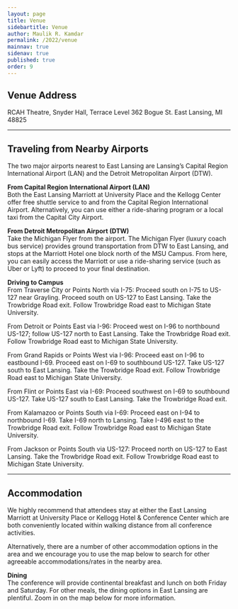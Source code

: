 ```yaml
---
layout: page
title: Venue
sidebartitle: Venue
author: Maulik R. Kamdar
permalink: /2022/venue
mainnav: true
sidenav: true
published: true
order: 9
---
```


## **Venue Address**

RCAH Theatre, Snyder Hall, Terrace Level
362 Bogue St. East Lansing, MI 48825

----------------------

## **Traveling from Nearby Airports**

The two major airports nearest to East Lansing are Lansing’s Capital Region International Airport (LAN) and the Detroit Metropolitan Airport (DTW).

**From Capital Region International Airport (LAN)**  
Both the East Lansing Marriott at University Place and the Kellogg Center offer free shuttle service to and from the Capital Region International Airport. Alternatively, you can use either a ride-sharing program or a local taxi from the Capital City Airport.

**From Detroit Metropolitan Airport (DTW)**  
Take the Michigan Flyer from the airport. The Michigan Flyer (luxury coach bus service) provides ground transportation from DTW to East Lansing, and stops at the Marriott Hotel one block north of the MSU Campus. From here, you can easily access the Marriott or use a ride-sharing service (such as Uber or Lyft) to proceed to your final destination.

**Driving to Campus**  
From Traverse City or Points North via I-75: Proceed south on I-75 to US-127 near Grayling. Proceed south on US-127 to East Lansing. Take the Trowbridge Road exit. Follow Trowbridge Road east to Michigan State University.

From Detroit or Points East via I-96: Proceed west on I-96 to northbound US-127; follow US-127 north to East Lansing. Take the Trowbridge Road exit. Follow Trowbridge Road east to Michigan State University.

From Grand Rapids or Points West via I-96: Proceed east on I-96 to eastbound I-69. Proceed east on I-69 to southbound US-127. Take US-127 south to East Lansing. Take the Trowbridge Road exit. Follow Trowbridge Road east to Michigan State University.

From Flint or Points East via I-69: Proceed southwest on I-69 to southbound US-127. Take US-127 south to East Lansing. Take the Trowbridge Road exit.

From Kalamazoo or Points South via I-69: Proceed east on I-94 to northbound I-69. Take I-69 north to Lansing. Take I-496 east to the Trowbridge Road exit. Follow Trowbridge Road east to Michigan State University.

From Jackson or Points South via US-127: Proceed north on US-127 to East Lansing. Take the Trowbridge Road exit. Follow Trowbridge Road east to Michigan State University.

----------------------

## **Accommodation**

We highly recommend that attendees stay at either the East Lansing Marriott at University Place or Kellogg Hotel & Conference Center which are both conveniently located within walking distance from all conference activities.

Alternatively, there are a number of other accommodation options in the area and we encourage you to use the map below to search for other agreeable accommodations/rates in the nearby area.

**Dining**  
The conference will provide continental breakfast and lunch on both Friday and Saturday. For other meals, the dining options in East Lansing are plentiful. Zoom in on the map below for more information.
